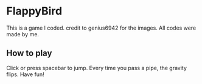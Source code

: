 # FlappyBird
This is a game I coded.
credit to genius6942 for the images. All codes were made by me.

## How to play
Click or press spacebar to jump. Every time you pass a pipe, the gravity flips. Have fun!
